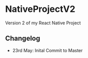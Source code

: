 # NativeProjectV2

Version 2 of my React Native Project

## Changelog

- 23rd May: Inital Commit to Master
